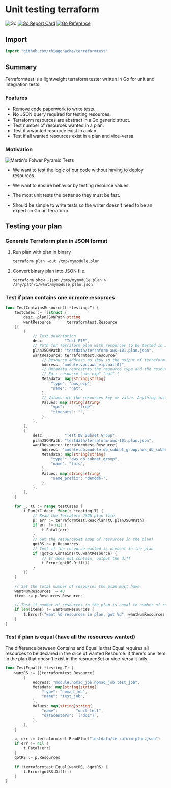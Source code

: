 # Unit testing terraform 

![Go](https://github.com/thiagonache/terraformtest/workflows/Go/badge.svg?branch=master)
[![Go Report Card](https://goreportcard.com/badge/github.com/thiagonache/terraformtest)](https://goreportcard.com/report/github.com/thiagonache/terraformtest)
[![Go Reference](https://pkg.go.dev/badge/github.com/thiagonache/terraformtest.svg)](https://pkg.go.dev/github.com/thiagonache/terraformtest)

## Import

```go
import "github.com/thiagonache/terraformtest"
```

## Summary

Terraformtest is a lightweight terraform tester written in Go for unit and integration tests.

### Features

- Remove code paperwork to write tests.
- No JSON query required for testing resources.
- Terraform resources are abstract in a Go generic struct.
- Test number of resources wanted in a plan.
- Test if a wanted resource exist in a plan.
- Test if all wanted resources exist in a plan and vice-versa.

### Motivation

![Martin's Folwer Pyramid
Tests](https://3fxtqy18kygf3on3bu39kh93-wpengine.netdna-ssl.com/wp-content/uploads/2020/01/test-automation-pyramid.jpg)

- We want to test the logic of our code without having to deploy resources.

- We want to ensure behavior by testing resource values.

- The most unit tests the better so they must be fast.

- Should be simple to write tests so the writer doesn't need to be an expert on Go
  or Terraform.

## Testing your plan

### Generate Terraform plan in JSON format

1. Run plan with plan in binary

   ```shell
   terraform plan -out /tmp/mymodule.plan
   ```

1. Convert binary plan into JSON file.

   ```shell
   terraform show -json /tmp/mymodule.plan > /any/path/i/want/mymodule.plan.json
   ```

### Test if plan contains one or more resources

```go
func TestContainsResource(t *testing.T) {
    testCases := []struct {
        desc, planJSONPath string
        wantResource       terraformtest.Resource
    }{
        {
            // Test description
            desc:         "Test EIP",
            // Path for Terraform plan with resources to be tested in JSON format.
            planJSONPath: "testdata/terraform-aws-101.plan.json",
            wantResource: terraformtest.Resource{
                // Resource address as show in the output of terraform plan command.
                Address: "module.vpc.aws_eip.nat[0]",
                // Metadata represents the resource type and the resource name in the resource declaration.
                // Eg.: resource "aws_eip" "nat" {
                Metadata: map[string]string{
                    "type": "aws_eip",
                    "name": "nat",
                },
                // Values are the resources key => value. Anything inside of the planned_values in the JSON file.
                Values: map[string]string{
                    "vpc":      "true",
                    "timeouts": "",
                },
            },
        },
        {
            desc:         "Test DB Subnet Group",
            planJSONPath: "testdata/terraform-aws-101.plan.json",
            wantResource: terraformtest.Resource{
                Address: "module.db.module.db_subnet_group.aws_db_subnet_group.this[0]",
                Metadata: map[string]string{
                    "type": "aws_db_subnet_group",
                    "name": "this",
                },
                Values: map[string]string{
                    "name_prefix": "demodb-",
                },
            },
        },
    }

    for _, tC := range testCases {
        t.Run(tC.desc, func(t *testing.T) {
            // Read the Terraform JSON plan file
            p, err := terraformtest.ReadPlan(tC.planJSONPath)
            if err != nil {
                t.Fatal(err)
            }
            // Get the resourceSet (map of resources in the plan)
            gotRS := p.Resources
            // Test if the resource wanted is present in the plan
            if !gotRS.Contains(tC.wantResource) {
                // If does not contain, output the diff
                t.Error(gotRS.Diff())
            }
        })
    }

    // Set the total number of resources the plan must have
    wantNumResources := 40
    items := p.Resources.Resources

    // Test if number of resources in the plan is equal to number of resources wanted
    if len(items) != wantNumResources {
        t.Errorf("want %d resources in plan, got %d", wantNumResources, len(items))
    }
}
```

### Test if plan is equal (have all the resources wanted)

The difference between Contains and Equal is that Equal requires all resources
to be declared in the slice of wanted Resource. If there's one item in the plan
that doesn't exist in the resourceSet or vice-versa it fails.

```go
func TestEqual(t *testing.T) {
    wantRS := []terraformtest.Resource{
        {
            Address: "module.nomad_job.nomad_job.test_job",
            Metadata: map[string]string{
                "type": "nomad_job",
                "name": "test_job",
            },
            Values: map[string]string{
                "name":        "unit-test",
                "datacenters": `["dc1"]`,
            },
        },
    }

    p, err := terraformtest.ReadPlan("testdata/terraform.plan.json")
    if err != nil {
        t.Fatal(err)
    }
    gotRS := p.Resources

    if !terraformtest.Equal(wantRS, &gotRS) {
        t.Error(gotRS.Diff())
    }
}
```
